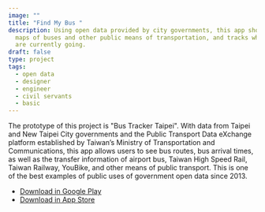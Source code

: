 ```yaml
---
image: ""
title: "Find My Bus "
description: Using open data provided by city governments, this app shows route
  maps of buses and other public means of transportation, and tracks where they
  are currently going.
draft: false
type: project
tags:
  - open data
  - designer
  - engineer
  - civil servants
  - basic
---
```

The prototype of this project is "Bus Tracker Taipei". With data from Taipei and New Taipei City governments and the Public Transport Data eXchange platform established by Taiwan’s Ministry of Transportation and Communications, this app allows users to see bus routes, bus arrival times, as well as the transfer information of airport bus, Taiwan High Speed Rail, Taiwan Railway, YouBike, and other means of public transport. This is one of the best examples of public uses of government open data since 2013.

- [Download in Google Play](https://play.google.com/store/apps/details?id=nexti.android.bustaipei&hl=zh_TW&gl=US)
- [Download in App Store](https://apps.apple.com/tw/app/%E5%8F%B0%E5%8C%97%E7%AD%89%E5%85%AC%E8%BB%8A-%E5%85%AC%E8%BB%8A%E8%B7%AF%E7%B7%9A-%E6%8D%B7%E9%81%8B-%E5%8F%B0%E9%90%B5%E5%8B%95%E6%85%8B%E6%9F%A5%E8%A9%A2/id511832182)
